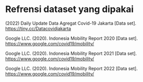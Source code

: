# Refrensi dataset yang dipakai
(2022) Daily Update Data Agregat Covid-19 Jakarta [Data set]. https://tiny.cc/Datacovidjakarta
  
Google LLC. (2020). Indonesia Mobility Report 2020 [Data set]. https://www.google.com/covid19/mobility/

Google LLC. (2020). Indonesia Mobility Report 2021 [Data set]. https://www.google.com/covid19/mobility/

Google LLC. (2020). Indonesia Mobility Report 2022 [Data set]. https://www.google.com/covid19/mobility/
